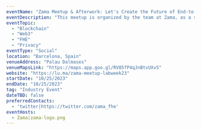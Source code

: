 ```yaml
---
eventName: "Zama Meetup & Afterwork: Let's Create the Future of End-to-end Encrypted Blockchain"
eventDescription: "This meetup is organized by the team at Zama, as a side event to the European Blockchain Convention."
eventTopic: 
  - "Blockchain"
  - "Web3"
  - "FHE"
  - "Privacy"
eventType: "Social"
location: "Barcelona, Spain"
venueAddress: "​Palau Dalmases"
venueMapsLink: "https://maps.app.goo.gl/RV85fP4qJnBtvUXv5"
website: "https://lu.ma/zama-meetup-labweek23"
startDate: "10/25/2023"
endDate: "10/25/2023"
tag: "Industry Event"
dateTBD: false
preferredContacts:
  - 'twitter|https://twitter.com/zama_fhe'
eventHosts:
  - Zama|zama-logo.png
---
```

